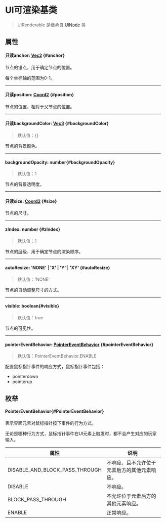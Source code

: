 
<script setup>
import '/style.css'
</script>
# UI可渲染基类

> UiRenderable 是继承自 [UiNode](/GameUI/UiNode) 类



## 属性

#### <font id="API" /><font id="ReadOnly">只读</font>anchor<font id="Type">: [Vec2](/GameUI/maths/Vec2)</font>   {#anchor}

节点的锚点，用于确定节点的位置。

每个坐标轴的范围为0-1。

---


#### <font id="API" /><font id="ReadOnly">只读</font>position<font id="Type">: [Coord2](/GameUI/maths/Coord2)</font>   {#position}


节点的位置，相对于父节点的位置。



---


#### <font id="API" /><font id="ReadOnly">只读</font>backgroundColor<font id="Type">: [Vec3](/GameUI/maths/Vec3)</font>   {#backgroundColor}
> 默认值：{}

节点的背景颜色。



---


#### <font id="API" />backgroundOpacity<font id="Type">: number</font>{#backgroundOpacity}
> 默认值：1

节点的背景透明度。



---


#### <font id="API" /><font id="ReadOnly">只读</font>size<font id="Type">: [Coord2](/GameUI/maths/Coord2)</font>   {#size}


节点的尺寸。



---


#### <font id="API" />zIndex<font id="Type">: number</font>   {#zIndex}
> 默认值：1

节点的层级，用于确定节点的渲染顺序。



---


#### <font id="API" />autoResize<font id="Type">: 'NONE' | 'X' | 'Y' | 'XY'</font>   {#autoResize}
> 默认值：'NONE'

节点的自动调整尺寸的方式。



---


#### <font id="API" />visible<font id="Type">: boolean</font>{#visible}
> 默认值：true

节点的可见性。



---


#### <font id="API" />pointerEventBehavior<font id="Type">: [PointerEventBehavior](./UiRenderable#PointerEventBehavior)</font>   {#pointerEventBehavior}
> 默认值：PointerEventBehavior.ENABLE

配置鼠标指针事件的响应方式，鼠标指针事件包括：

- pointerdown
- pointerup





## 枚举

#### <font id="API" />PointerEventBehavior{#PointerEventBehavior}
表示界面元素对鼠标指针按下事件的行为方式。

无论是哪种行为方式，鼠标指针事件在UI元素上触发时，都不会产生对应的玩家输入。

| **属性** | **说明** |
| --- | --- |
| DISABLE_AND_BLOCK_PASS_THROUGH | 不响应，且不允许位于元素后方的其他元素响应。 |
| DISABLE | 不响应。 |
| BLOCK_PASS_THROUGH | 不允许位于元素后方的其他元素响应。 |
| ENABLE | 正常响应。 |




